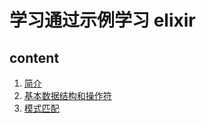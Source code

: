 # 学习通过示例学习 elixir

## content
1. [简介](docs/intro.md)
1. [基本数据结构和操作符](docs/base-type-and-operation.md)
1. [模式匹配](docs/pattern-match.md)
